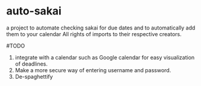 # auto-sakai
a project to automate checking sakai for due dates and to automatically add them to your calendar
All rights of imports to their respective creators. 

#TODO
1) integrate with a calendar such as Google calendar for easy visualization of deadlines.
2) Make a more secure way of entering username and password.
3) De-spaghettify
